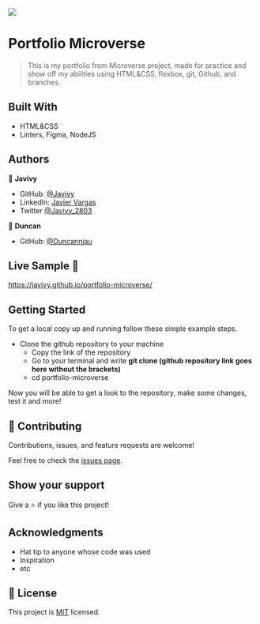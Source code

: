 ![](https://img.shields.io/badge/Microverse-blueviolet)

# Portfolio Microverse

> This is my portfolio from Microverse project, made for practice and show off my abilities using HTML&CSS, flexbox, git, Github, and branches.


## Built With

- HTML&CSS
- Linters, Figma, NodeJS


## Authors

👤 **Javivy**

- GitHub: [@Javivy](https://github.com/Javivy)
- LinkedIn: [Javier Vargas](https://www.linkedin.com/in/javier-alejandro-vargas-ortega-5998a5212/)
- Twitter [@Javivy_2803](https://twitter.com/Javivy_2803)

👤 **Duncan**

- GitHub: [@Duncannjau](https://github.com/Duncannjau)

## Live Sample 🔗

https://javivy.github.io/portfolio-microverse/

## Getting Started

To get a local copy up and running follow these simple example steps.

  - Clone the github repository to your machine 
    - Copy the link of the repository
    - Go to your terminal and write __git clone (github repository link goes here without the brackets)__
    - cd portfolio-microverse

Now you will be able to get a look to the repository, make some changes, test it and more!

## 🤝 Contributing

Contributions, issues, and feature requests are welcome!

Feel free to check the [issues page](https://github.com/Javivy/portfolio-microverse/issues).

## Show your support

Give a ⭐️ if you like this project!

## Acknowledgments

- Hat tip to anyone whose code was used
- Inspiration
- etc

## 📝 License

This project is [MIT](MIT.md) licensed.
